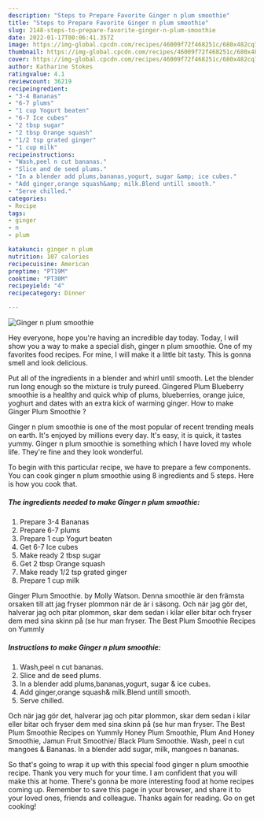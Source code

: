 ```yaml
---
description: "Steps to Prepare Favorite Ginger n plum smoothie"
title: "Steps to Prepare Favorite Ginger n plum smoothie"
slug: 2148-steps-to-prepare-favorite-ginger-n-plum-smoothie
date: 2022-01-17T00:06:41.357Z
image: https://img-global.cpcdn.com/recipes/46009f72f468251c/680x482cq70/ginger-n-plum-smoothie-recipe-main-photo.jpg
thumbnail: https://img-global.cpcdn.com/recipes/46009f72f468251c/680x482cq70/ginger-n-plum-smoothie-recipe-main-photo.jpg
cover: https://img-global.cpcdn.com/recipes/46009f72f468251c/680x482cq70/ginger-n-plum-smoothie-recipe-main-photo.jpg
author: Katharine Stokes
ratingvalue: 4.1
reviewcount: 36219
recipeingredient:
- "3-4 Bananas"
- "6-7 plums"
- "1 cup Yogurt beaten"
- "6-7 Ice cubes"
- "2 tbsp sugar"
- "2 tbsp Orange squash"
- "1/2 tsp grated ginger"
- "1 cup milk"
recipeinstructions:
- "Wash,peel n cut bananas."
- "Slice and de seed plums."
- "In a blender add plums,bananas,yogurt, sugar &amp; ice cubes."
- "Add ginger,orange squash&amp; milk.Blend untill smooth."
- "Serve chilled."
categories:
- Recipe
tags:
- ginger
- n
- plum

katakunci: ginger n plum 
nutrition: 107 calories
recipecuisine: American
preptime: "PT19M"
cooktime: "PT30M"
recipeyield: "4"
recipecategory: Dinner

---
```



![Ginger n plum smoothie](https://img-global.cpcdn.com/recipes/46009f72f468251c/680x482cq70/ginger-n-plum-smoothie-recipe-main-photo.jpg)

Hey everyone, hope you're having an incredible day today. Today, I will show you a way to make a special dish, ginger n plum smoothie. One of my favorites food recipes. For mine, I will make it a little bit tasty. This is gonna smell and look delicious.

Put all of the ingredients in a blender and whirl until smooth. Let the blender run long enough so the mixture is truly pureed. Gingered Plum Blueberry smoothie is a healthy and quick whip of plums, blueberries, orange juice, yoghurt and dates with an extra kick of warming ginger. How to make Ginger Plum Smoothie ?

Ginger n plum smoothie is one of the most popular of recent trending meals on earth. It's enjoyed by millions every day. It's easy, it is quick, it tastes yummy. Ginger n plum smoothie is something which I have loved my whole life. They're fine and they look wonderful.


To begin with this particular recipe, we have to prepare a few components. You can cook ginger n plum smoothie using 8 ingredients and 5 steps. Here is how you cook that.

<!--inarticleads1-->

##### The ingredients needed to make Ginger n plum smoothie:

1. Prepare 3-4 Bananas
1. Prepare 6-7 plums
1. Prepare 1 cup Yogurt beaten
1. Get 6-7 Ice cubes
1. Make ready 2 tbsp sugar
1. Get 2 tbsp Orange squash
1. Make ready 1/2 tsp grated ginger
1. Prepare 1 cup milk


Ginger Plum Smoothie. by Molly Watson. Denna smoothie är den främsta orsaken till att jag fryser plommon när de är i säsong. Och när jag gör det, halverar jag och pitar plommon, skar dem sedan i kilar eller bitar och fryser dem med sina skinn på (se hur man fryser. The Best Plum Smoothie Recipes on Yummly 

<!--inarticleads2-->

##### Instructions to make Ginger n plum smoothie:

1. Wash,peel n cut bananas.
1. Slice and de seed plums.
1. In a blender add plums,bananas,yogurt, sugar &amp; ice cubes.
1. Add ginger,orange squash&amp; milk.Blend untill smooth.
1. Serve chilled.


Och när jag gör det, halverar jag och pitar plommon, skar dem sedan i kilar eller bitar och fryser dem med sina skinn på (se hur man fryser. The Best Plum Smoothie Recipes on Yummly Honey Plum Smoothie, Plum And Honey Smoothie, Jamun Fruit Smoothie/ Black Plum Smoothie. Wash, peel n cut mangoes &amp; Bananas. In a blender add sugar, milk, mangoes n bananas. 

So that's going to wrap it up with this special food ginger n plum smoothie recipe. Thank you very much for your time. I am confident that you will make this at home. There's gonna be more interesting food at home recipes coming up. Remember to save this page in your browser, and share it to your loved ones, friends and colleague. Thanks again for reading. Go on get cooking!
